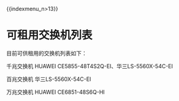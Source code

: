 {{indexmenu_n>13}}

# 可租用交换机列表

目前可供租用的交换机列表如下：

千兆交换机 HUAWEI CE5855-48T4S2Q-EI、华三LS-5560X-54C-EI

百兆交换机 华三LS-5560X-54C-EI

万兆交换机 HUAWEI CE6851-48S6Q-HI
